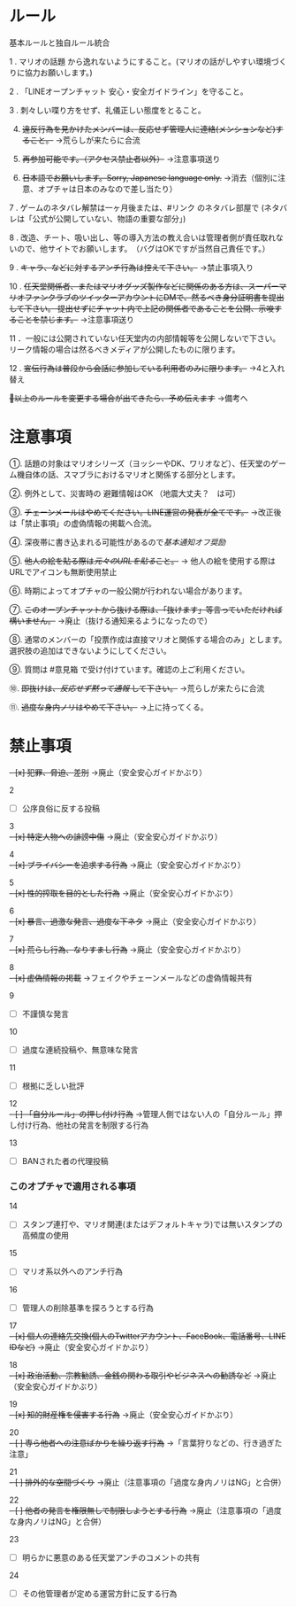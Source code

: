 # ルール

基本ルールと独自ルール統合

1️ . マリオの話題 から逸れないようにすること。(マリオの話がしやすい環境づくりに協力お願いします。)

2 . 「LINEオープンチャット 安心・安全ガイドライン」を守ること。

3 . 刺々しい喋り方をせず、礼儀正しい態度をとること。

4. ~~違反行為を見かけたメンバーは、反応せず管理人に連絡(メンションなど)すること。~~ →荒らしが来たらに合流

5. ~~再参加可能です。（アクセス禁止者以外）~~ →注意事項送り

6. ~~日本語でお願いします。Sorry, Japanese language only.~~ →消去（個別に注意、オプチャは日本のみなので差し当たり）

7 . ゲームのネタバレ解禁は一ヶ月後または、#リンク のネタバレ部屋で (ネタバレは「公式が公開していない、物語の重要な部分」)

8 . 改造、チート、吸い出し、等の導入方法の教え合いは管理者側が責任取れないので、他サイトでお願いします。　（バグはOKですが当然自己責任です。）

9 . ~~キャラ、などに対するアンチ行為は控えて下さい。~~ →禁止事項入り

10 . ~~任天堂関係者、またはマリオグッズ製作などに関係のある方は、スーパーマリオファンクラブのツイッターアカウントにDMで、然るべき身分証明書を提出して下さい。
     提出せずにチャット内で上記の関係者であることを公開、示唆することを禁じます。~~ →注意事項送り

11 ．一般には公開されていない任天堂内の内部情報等を公開しないで下さい。リーク情報の場合は然るべきメディアが公開したものに限ります。

1️2 . ~~宣伝行為は普段から会話に参加している利用者のみに限ります。~~ →4と入れ替え

~~🔄以上のルールを変更する場合が出てきたら、予め伝えます~~ →備考へ

# 注意事項

①. 話題の対象はマリオシリーズ（ヨッシーやDK、ワリオなど）、任天堂のゲーム機自体の話、スマブラにおけるマリオと関係する部分とします。

②. 例外として、災害時の 避難情報はOK （地震大丈夫？　は可）

③. ~~チェーンメールはやめてください。LINE運営の発表が全てです。~~ →改正後は「禁止事項」の虚偽情報の掲載へ合流。

④. 深夜帯に書き込まれる可能性があるので*基本通知オフ奨励*

⑤. ~~他人の絵を貼る際は*元々のURLを貼る*こと。~~ → 他人の絵を使用する際はURLでアイコンも無断使用禁止

⑥. 時期によってオプチャの一般公開が行われない場合があります。

⑦. ~~このオープンチャットから抜ける際は、「抜けます」等言っていただければ構いません。~~ →廃止（抜ける通知来るようになったので）

⑧. 通常のメンバーの「投票作成は直接マリオと関係する場合のみ」とします。 選択肢の追加はできないようにしてください。

⑨. 質問は #意見箱 で受け付けています。確認の上ご利用ください。

⑩. ~~即抜けは、*反応せず黙って通報* して下さい。~~ →荒らしが来たらに合流

⑪. ~~過度な身内ノリはやめて下さい。~~ →上に持ってくる。

# 禁止事項


~~- [x] 犯罪、脅迫、差別~~ →廃止（安全安心ガイドかぶり）

2  
- [ ] 公序良俗に反する投稿

3  
~~- [x] 特定人物への誹謗中傷~~ →廃止（安全安心ガイドかぶり）

4  
~~- [x] プライバシーを追求する行為~~ →廃止（安全安心ガイドかぶり）

5  
~~- [x] 性的搾取を目的とした行為~~ →廃止（安全安心ガイドかぶり）

6  
~~- [x] 暴言、過激な発言、過度な下ネタ~~ →廃止（安全安心ガイドかぶり）

7  
~~- [x] 荒らし行為、なりすまし行為~~ →廃止（安全安心ガイドかぶり）

8  
~~- [x] 虚偽情報の掲載~~ →フェイクやチェーンメールなどの虚偽情報共有

9  
- [ ] 不謹慎な発言

10  
- [ ] 過度な連続投稿や、無意味な発言

11  
- [ ] 根拠に乏しい批評

12  
~~- [ ] 「自分ルール」の押し付け行為~~ →管理人側ではない人の「自分ルール」押し付け行為、他社の発言を制限する行為

13  
- [ ] BANされた者の代理投稿

### このオプチャで適用される事項

14  
- [ ] スタンプ連打や、マリオ関連(またはデフォルトキャラ)では無いスタンプの高頻度の使用

15  
- [ ] マリオ系以外へのアンチ行為

16  
- [ ] 管理人の削除基準を探ろうとする行為

17  
~~- [x] 個人の連絡先交換(個人のTwitterアカウント、FaceBook、電話番号、LINE IDなど)~~ →廃止（安全安心ガイドかぶり）

18  
~~- [x] 政治活動、宗教勧誘、金銭の関わる取引やビジネスへの勧誘など~~ →廃止（安全安心ガイドかぶり）

19  
~~- [x] 知的財産権を侵害する行為~~ →廃止（安全安心ガイドかぶり）

20  
~~- [ ] 専ら他者への注意ばかりを繰り返す行為~~ →「言葉狩りなどの、行き過ぎた注意」


21  
~~- [ ] 排外的な空間づくり~~ →廃止（注意事項の「過度な身内ノリはNG」と合併）

22  
~~- [ ] 他者の発言を権限無しで制限しようとする行為~~ →廃止（注意事項の「過度な身内ノリはNG」と合併）

23  
- [ ] 明らかに悪意のある任天堂アンチのコメントの共有

24  
- [ ] その他管理者が定める運営方針に反する行為





